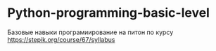 # Python-programming-basic-level
Базовые навыки програмиирование на питон по курсу https://stepik.org/course/67/syllabus

